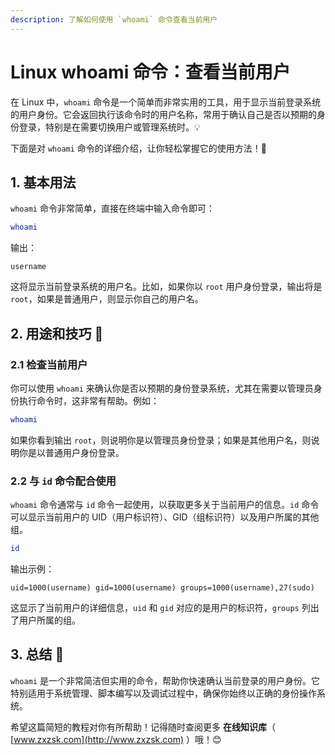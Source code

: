 ```yaml
---
description: 了解如何使用 `whoami` 命令查看当前用户  
---
```


# Linux whoami 命令：查看当前用户 

在 Linux 中，`whoami` 命令是一个简单而非常实用的工具，用于显示当前登录系统的用户身份。它会返回执行该命令时的用户名称，常用于确认自己是否以预期的身份登录，特别是在需要切换用户或管理系统时。💡

下面是对 `whoami` 命令的详细介绍，让你轻松掌握它的使用方法！🚀

## 1. 基本用法

`whoami` 命令非常简单，直接在终端中输入命令即可：

```bash
whoami
```

输出：

```
username
```

这将显示当前登录系统的用户名。比如，如果你以 `root` 用户身份登录，输出将是 `root`，如果是普通用户，则显示你自己的用户名。

## 2. 用途和技巧 🌟

### 2.1 检查当前用户

你可以使用 `whoami` 来确认你是否以预期的身份登录系统，尤其在需要以管理员身份执行命令时，这非常有帮助。例如：

```bash
whoami
```

如果你看到输出 `root`，则说明你是以管理员身份登录；如果是其他用户名，则说明你是以普通用户身份登录。

### 2.2 与 `id` 命令配合使用

`whoami` 命令通常与 `id` 命令一起使用，以获取更多关于当前用户的信息。`id` 命令可以显示当前用户的 UID（用户标识符）、GID（组标识符）以及用户所属的其他组。

```bash
id
```

输出示例：

```
uid=1000(username) gid=1000(username) groups=1000(username),27(sudo)
```

这显示了当前用户的详细信息，`uid` 和 `gid` 对应的是用户的标识符，`groups` 列出了用户所属的组。

## 3. 总结 🎯

`whoami` 是一个非常简洁但实用的命令，帮助你快速确认当前登录的用户身份。它特别适用于系统管理、脚本编写以及调试过程中，确保你始终以正确的身份操作系统。

希望这篇简短的教程对你有所帮助！记得随时查阅更多 **在线知识库**（ [www.zxzsk.com](http://www.zxzsk.com) ）哦！😊
